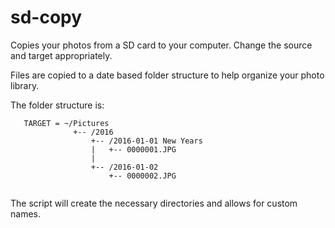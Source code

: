 # sd-copy

Copies your photos from a SD card to your computer.
Change the source and target appropriately.

Files are copied to a date based folder structure to help organize your photo library.

The folder structure is:
```
   TARGET = ~/Pictures
              +-- /2016
                  +-- /2016-01-01 New Years
                  |   +-- 0000001.JPG
                  |
                  +-- /2016-01-02
                      +-- 0000002.JPG
                                 
```

The script will create the necessary directories and allows for custom names.       
